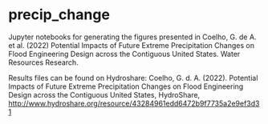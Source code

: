 # precip_change
Jupyter notebooks for generating the figures presented in 
Coelho, G. de A. et al. (2022) Potential Impacts of Future Extreme Precipitation Changes on Flood Engineering Design across the Contiguous United States. Water Resources Research.

Results files can be found on Hydroshare: Coelho, G. d. A. (2022). Potential Impacts of Future Extreme Precipitation Changes on Flood Engineering Design across the Contiguous United States, HydroShare, http://www.hydroshare.org/resource/43284961edd6472b9f7735a2e9ef3d31

